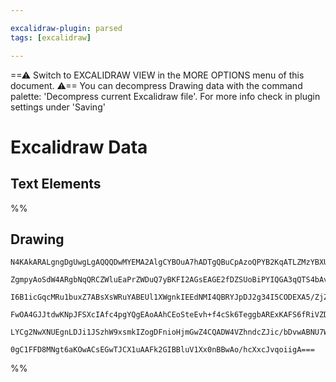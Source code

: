 ```yaml
---

excalidraw-plugin: parsed
tags: [excalidraw]

---
```

==⚠  Switch to EXCALIDRAW VIEW in the MORE OPTIONS menu of this document. ⚠== You can decompress Drawing data with the command palette: 'Decompress current Excalidraw file'. For more info check in plugin settings under 'Saving'


# Excalidraw Data
## Text Elements
%%
## Drawing
```compressed-json
N4KAkARALgngDgUwgLgAQQQDwMYEMA2AlgCYBOuA7hADTgQBuCpAzoQPYB2KqATLZMzYBXUtiRoIACyhQ4zZAHoFAc0JRJQgEYA6bGwC2CgF7N6hbEcK4OCtptbErHALRY8RMpWdx8Q1TdIEfARcZgRmBShcZQUebTieGjoghH0EDihmbgBtcDBQMEKIEm4IAEdcBABpADkACQAGTSTCyFhEUqgsKBaizG5nHh4AVm0AdmH+IpgBngaG7QAOABYA

ZgmpyAoSdW4ARgbNqQRCZWluEaPrZWDuQ7yBKFI2AGsEAGE2fDZSUoBiPYIQGA3qQTS4bAvZTPIQcYifb6/CRPazMOC4QIZUEQABmhHw+AAyrBbhJBB5scwnq8EAB1HaSC5HKnPN7EmCk9DkkpHGFnDjhLJoPZHNjo7BqGbC+ZHaHCOAASWIQtQ2QAukcceQ0kruBwhASjoQ4VhSrgGtiYXCBcwVfrDQ8IGEEMRuGsAJzDPbu93LPiOxgsdhcNCr

I6B1icGqcMRu1buxZ7ABsXsWRuYABEUl1XWgnkIEEdNMI4QBRYJpDJ2g34I5CODEXA5/ZjZNJ9t7YbrLtHIgcF56mu9tiQl3cHEEMJHLqYHoSS2UAAq3VK2JxnCghMIRnEvHurVxG4AYrh9PipagRY6Z1AAIJEZQh9DBHE9cNMKDmAj305P6Bi7E9AyXBjSYXU0HtWtHR+U5jQIZdZ1XK4hCgNgACVwm3Xd80LR0+wQOoTjOOdL3iYY8gAX3ADU6

FwOA4GJJtdwKNpJFSXcIAfc4pgYQgEAoAAhCEoSteEvh+f4cSk6TeggbARExKAFS6fRiVZD5xKRdAASBXTZPk0hFOU1IhMhOVYTExFOnIDg0QxdI3zyOSFIc4z9CPfEiRJDjuVdHiDKMlS1JpeliF2NB/SKALXKC6k2W80pfP0lyMjctDhH5QV9n8lKlJUgB5cVJX2GUnOi1KVKPY9T3PbKytytyqoyLcdwufdIHKvLUgQu8Hz/F9HKihrYoxO9D

LYCg2NwXNUEgnLDJi1JSzhW9xsmkIZogDFnioHjmGwZ4CQADW4VZhndcZJic/bDvwABNU7W20Tsk0uJyjDYAxuBYyB6AIAt9ko+bAtSdKLJtFUIFE2ToRIFrdzmpzYcsiS0B+iABK+Ta/ned1cdxo8j2xDDlANDF/lLDNKcpwmICB+qFuauKEEKz9OGrB0ijgQIzGEZgAHFSDhrDB05yAtVPBAMJNIWOGUb7HXSXBNGCGacKObAiDgbh1cdDhJZ1

0gC1FFD8MNgt6aKOwACsEGwTJCX1uAAFk2GIBBluV1Xx0nBBwAo/hcXxcJvqoiigA===
```
%%